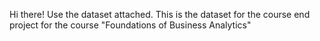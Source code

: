 Hi there!
Use the dataset attached. This is the dataset for the course end project for the course "Foundations of Business Analytics"
